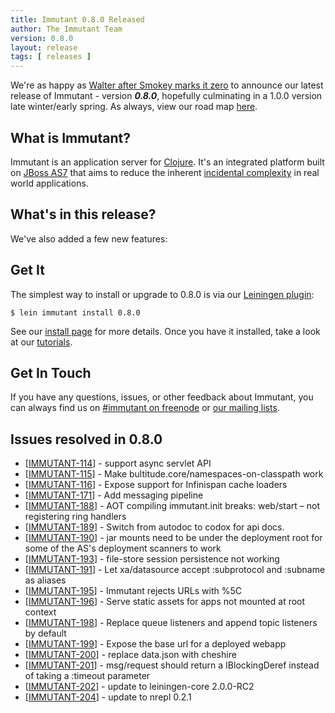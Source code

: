 ```yaml
---
title: Immutant 0.8.0 Released
author: The Immutant Team
version: 0.8.0
layout: release
tags: [ releases ]
---
```


We're as happy as
[Walter after Smokey marks it zero](http://www.youtube.com/watch?v=8BdT5mFAk-Y) to
announce our latest release of Immutant - version **_0.8.0_**,
hopefully culminating in a 1.0.0 version late winter/early spring. As
always, view our road map
[here](https://issues.jboss.org/browse/IMMUTANT).

## What is Immutant?

Immutant is an application server for [Clojure](http://clojure.org).
It's an integrated platform built on
[JBoss AS7](http://www.jboss.org/as7) that aims to reduce the inherent
[incidental complexity](http://en.wikipedia.org/wiki/Accidental_complexity)
in real world applications.

## What's in this release?

  
We've also added a few new features:


## Get It

The simplest way to install or upgrade to 0.8.0 is via our
[Leiningen plugin](https://clojars.org/lein-immutant):

    $ lein immutant install 0.8.0

See our [install page](/install/) for more details. Once you have it
installed, take a look at our [tutorials](/tutorials/).

## Get In Touch

If you have any questions, issues, or other feedback about Immutant,
you can always find us on [#immutant on freenode](/community/) or
[our mailing lists](/community/mailing_lists). 

## Issues resolved in 0.8.0

<ul>
<li>[<a href='https://issues.jboss.org/browse/IMMUTANT-114'>IMMUTANT-114</a>] -         support async servlet API
</li>
<li>[<a href='https://issues.jboss.org/browse/IMMUTANT-115'>IMMUTANT-115</a>] -         Make bultitude.core/namespaces-on-classpath work
</li>
<li>[<a href='https://issues.jboss.org/browse/IMMUTANT-116'>IMMUTANT-116</a>] -         Expose support for Infinispan cache loaders 
</li>
<li>[<a href='https://issues.jboss.org/browse/IMMUTANT-171'>IMMUTANT-171</a>] -         Add messaging pipeline
</li>
<li>[<a href='https://issues.jboss.org/browse/IMMUTANT-188'>IMMUTANT-188</a>] -         AOT compiling immutant.init breaks: web/start – not registering ring handlers
</li>
<li>[<a href='https://issues.jboss.org/browse/IMMUTANT-189'>IMMUTANT-189</a>] -         Switch from autodoc to codox for api docs.
</li>
<li>[<a href='https://issues.jboss.org/browse/IMMUTANT-190'>IMMUTANT-190</a>] -         jar mounts need to be under the deployment root for some of the AS&#39;s deployment scanners to work
</li>
<li>[<a href='https://issues.jboss.org/browse/IMMUTANT-193'>IMMUTANT-193</a>] -         file-store session persistence not working
</li>
<li>[<a href='https://issues.jboss.org/browse/IMMUTANT-191'>IMMUTANT-191</a>] -         Let xa/datasource accept :subprotocol and :subname as aliases
</li>
<li>[<a href='https://issues.jboss.org/browse/IMMUTANT-195'>IMMUTANT-195</a>] -         Immutant rejects URLs with %5C
</li>
<li>[<a href='https://issues.jboss.org/browse/IMMUTANT-196'>IMMUTANT-196</a>] -         Serve static assets for apps not mounted at root context
</li>
<li>[<a href='https://issues.jboss.org/browse/IMMUTANT-198'>IMMUTANT-198</a>] -         Replace queue listeners and append topic listeners by default
</li>
<li>[<a href='https://issues.jboss.org/browse/IMMUTANT-199'>IMMUTANT-199</a>] -         Expose the base url for a deployed webapp
</li>
<li>[<a href='https://issues.jboss.org/browse/IMMUTANT-200'>IMMUTANT-200</a>] -         replace data.json with cheshire
</li>
<li>[<a href='https://issues.jboss.org/browse/IMMUTANT-201'>IMMUTANT-201</a>] -         msg/request should return a IBlockingDeref instead of taking a :timeout parameter
</li>
<li>[<a href='https://issues.jboss.org/browse/IMMUTANT-202'>IMMUTANT-202</a>] -         update to leiningen-core 2.0.0-RC2
</li>
<li>[<a href='https://issues.jboss.org/browse/IMMUTANT-204'>IMMUTANT-204</a>] -         update to nrepl 0.2.1
</li>
</ul>
                                                            
